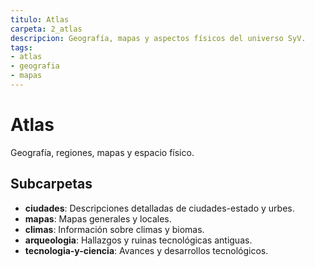 ```yaml
---
titulo: Atlas
carpeta: 2_atlas
descripcion: Geografía, mapas y aspectos físicos del universo SyV.
tags:
- atlas
- geografia
- mapas
---
```


# Atlas

Geografía, regiones, mapas y espacio físico.

## Subcarpetas
- **ciudades**: Descripciones detalladas de ciudades-estado y urbes.
- **mapas**: Mapas generales y locales.
- **climas**: Información sobre climas y biomas.
- **arqueologia**: Hallazgos y ruinas tecnológicas antiguas.
- **tecnologia-y-ciencia**: Avances y desarrollos tecnológicos. 